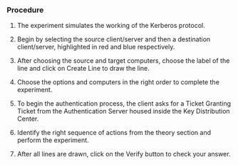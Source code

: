 ### Procedure

1. The experiment simulates the working of the Kerberos protocol.

2. Begin by selecting the source client/server and then a destination client/server, highlighted in red and blue respectively. 

3. After choosing the source and target computers, choose the label of the line and click on Create Line to draw the line. 

4. Choose the options and computers in the right order to complete the experiment.

3. To begin the authentication process, the client asks for a Ticket Granting Ticket from the Authentication Server housed inside the Key Distribution Center.

4. Identify the right sequence of actions from the theory section and perform the experiment. 

5. After all lines are drawn, click on the Verify button to check your answer.